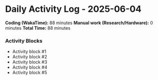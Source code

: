 # Daily Activity Log - 2025-06-04

**Coding (WakaTime):** 88 minutes
**Manual work (Research/Hardware):** 0 minutes
**Total Time:** 88 minutes

### Activity Blocks
- Activity block #1
- Activity block #2
- Activity block #3
- Activity block #4
- Activity block #5
